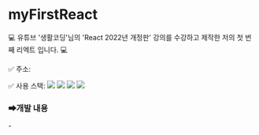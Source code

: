 # myFirstReact
<p>💻 유튜브 '생활코딩'님의 'React 2022년 개정판' 강의를 수강하고 제작한 저의 첫 번째 리엑트 입니다. 💻</p>
<p>✅ 주소: <p>
<p> ✅ 사용 스택:  <img src="https://img.shields.io/badge/HTML-E34F26?style=flat-square&logo=HTML5&logoColor=white"/> <img src="https://img.shields.io/badge/CSS-1572B6?style=flat-square&logo=CSS3&logoColor=white"/> <img src="https://img.shields.io/badge/JavaScript-F7DF1E?style=flat-square&logo=JavaScript&logoColor=white"/> <img src="https://img.shields.io/badge/React-61DAFB?style=flat-square&logo=React&logoColor=white"/> <p>
<p> <h3>➡개발 내용</h3>
-
